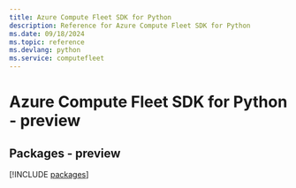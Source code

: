 ```yaml
---
title: Azure Compute Fleet SDK for Python
description: Reference for Azure Compute Fleet SDK for Python
ms.date: 09/18/2024
ms.topic: reference
ms.devlang: python
ms.service: computefleet
---
```

# Azure Compute Fleet SDK for Python - preview
## Packages - preview
[!INCLUDE [packages](compute-fleet-index.md)]